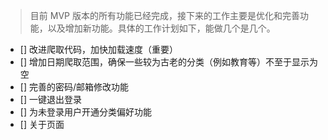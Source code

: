 > 目前 MVP 版本的所有功能已经完成，接下来的工作主要是优化和完善功能，以及增加新功能。具体的工作计划如下，能做几个是几个。

- [] 改进爬取代码，加快加载速度（重要）
- [] 增加日期爬取范围，确保一些较为古老的分类（例如教育等）不至于显示为空
- [] 完善的密码/邮箱修改功能
- [] 一键退出登录
- [] 为未登录用户开通分类偏好功能
- [] 关于页面